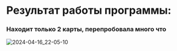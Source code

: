 # Результат работы программы:
### Находит только 2 карты, перепробовала много что
![2024-04-16_22-05-10](https://github.com/vantedi/rvi_practice_5/assets/82594287/e4d242cb-e975-4490-96ac-86c394a5ef17)
